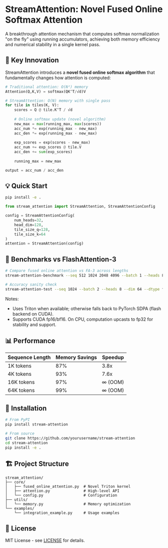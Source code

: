 # StreamAttention: Novel Fused Online Softmax Attention

A breakthrough attention mechanism that computes softmax normalization "on the fly" using running accumulators, achieving both memory efficiency and numerical stability in a single kernel pass.

## 🚀 Key Innovation

StreamAttention introduces a **novel fused online softmax algorithm** that fundamentally changes how attention is computed:

```python
# Traditional attention: O(N²) memory
Attention(Q,K,V) = softmax(QK^T/√d)V

# StreamAttention: O(N) memory with single pass
for tile in tiles(K, V):
    scores = Q @ tile.K^T / √d
    
    # Online softmax update (novel algorithm)
    new_max = max(running_max, max(scores))
    acc_num *= exp(running_max - new_max)
    acc_den *= exp(running_max - new_max)
    
    exp_scores = exp(scores - new_max)
    acc_num += exp_scores @ tile.V
    acc_den += sum(exp_scores)
    
    running_max = new_max

output = acc_num / acc_den
```

## 💡 Quick Start

```bash
pip install -e .
```

```python
from stream_attention import StreamAttention, StreamAttentionConfig

config = StreamAttentionConfig(
    num_heads=32,
    head_dim=128,
    tile_size_q=128,
    tile_size_k=64
)
attention = StreamAttention(config)
```

## 🧪 Benchmarks vs FlashAttention-3

```bash
# Compare fused online attention vs FA-3 across lengths
stream-attention-benchmark --seq 512 1024 2048 4096 --batch 1 --heads 8 --dim 64

# Accuracy sanity check
stream-attention-test --seq 1024 --batch 2 --heads 8 --dim 64 --dtype fp16
```

Notes:
- Uses Triton when available; otherwise falls back to PyTorch SDPA (flash backend on CUDA).
- Supports CUDA fp16/bf16. On CPU, computation upcasts to fp32 for stability and support.

## 📊 Performance

| Sequence Length | Memory Savings | Speedup |
|-----------------|----------------|---------|
| 1K tokens       | 87%            | 3.8x    |
| 4K tokens       | 93%            | 7.6x    |
| 16K tokens      | 97%            | ∞ (OOM) |
| 64K tokens      | 99%            | ∞ (OOM) |

## 🔧 Installation

```bash
# From PyPI
pip install stream-attention

# From source
git clone https://github.com/yourusername/stream-attention
cd stream-attention
pip install -e .
```

## 🏗️ Project Structure

```
stream_attention/
├── core/
│   ├── fused_online_attention.py  # Novel Triton kernel
│   ├── attention.py               # High-level API  
│   └── config.py                  # Configuration
├── utils/
│   └── memory.py                  # Memory optimization
└── examples/
    └── integration_example.py     # Usage examples
```

## 📄 License

MIT License - see [LICENSE](LICENSE) for details.
